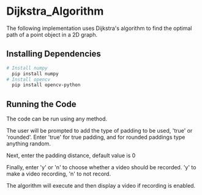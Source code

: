 # Dijkstra_Algorithm
The following implementation uses Dijkstra's algorithm to find the optimal path of a point object in a 2D graph.

## Installing Dependencies
```bash
# Install numpy
  pip install numpy
# Install opencv
  pip install opencv-python
```

## Running the Code
The code can be run using any method.

The user will be prompted to add the type of padding to be used, 'true' or 'rounded'.
Enter 'true' for true padding, and for rounded paddings type anything random.

Next, enter the padding distance, default value is 0

Finally, enter 'y' or 'n' to choose whether a video should be recorded.
'y' to make a video recording, 'n' to not record.

The algorithm will execute and then display a video if recording is enabled.